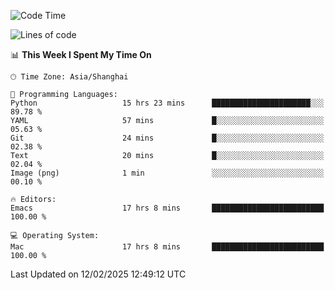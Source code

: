 <!--START_SECTION:waka-->
![Code Time](http://img.shields.io/badge/Code%20Time-2%2C528%20hrs%2011%20mins-blue)

![Lines of code](https://img.shields.io/badge/From%20Hello%20World%20I%27ve%20Written-335.2%20thousand%20lines%20of%20code-blue)

📊 **This Week I Spent My Time On** 

```text
🕑︎ Time Zone: Asia/Shanghai

💬 Programming Languages: 
Python                   15 hrs 23 mins      ██████████████████████░░░   89.78 % 
YAML                     57 mins             █░░░░░░░░░░░░░░░░░░░░░░░░   05.63 % 
Git                      24 mins             █░░░░░░░░░░░░░░░░░░░░░░░░   02.38 % 
Text                     20 mins             █░░░░░░░░░░░░░░░░░░░░░░░░   02.04 % 
Image (png)              1 min               ░░░░░░░░░░░░░░░░░░░░░░░░░   00.10 % 

🔥 Editors: 
Emacs                    17 hrs 8 mins       █████████████████████████   100.00 % 

💻 Operating System: 
Mac                      17 hrs 8 mins       █████████████████████████   100.00 % 
```


 Last Updated on 12/02/2025 12:49:12 UTC
<!--END_SECTION:waka-->
